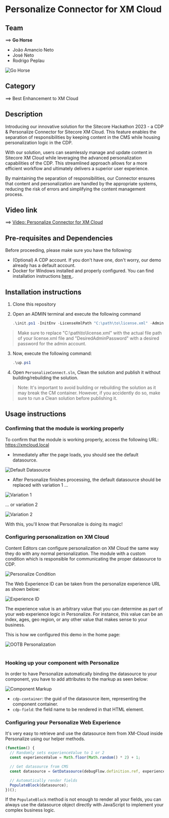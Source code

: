 # Personalize Connector for XM Cloud

## Team
⟹ **Go Horse**
- João Amancio Neto
- José Neto
- Rodrigo Peplau

![Go Horse](https://github.com/Sitecore-Hackathon/2020-Team-Go-Horse/raw/master/documentation/images/gohorse.jpg?raw=true)

## Category
⟹ Best Enhancement  to XM Cloud

## Description
Introducing our innovative solution for the Sitecore Hackathon 2023 - a CDP & Personalize Connector for Sitecore XM Cloud. This feature enables the separation of responsibilities by keeping content in the CMS while housing personalization logic in the CDP.

With our solution, users can seamlessly manage and update content in Sitecore XM Cloud while leveraging the advanced personalization capabilities of the CDP. This streamlined approach allows for a more efficient workflow and ultimately delivers a superior user experience.

By maintaining the separation of responsibilities, our Connector ensures that content and personalization are handled by the appropriate systems, reducing the risk of errors and simplifying the content management process.

## Video link

⟹ [Video: Personalize Connector for XM Cloud](https://youtu.be/mPGGNcIrB_s)

## Pre-requisites and Dependencies

Before proceeding, please make sure you have the following:

- (Optional) A CDP account. If you don't have one, don't worry, our demo already has a default account.
- Docker for Windows installed and properly configured. You can find installation instructions [ here ](https://docs.docker.com/desktop/install/windows-install/).

## Installation instructions

1. Clone this repository

2. Open an ADMIN terminal and execute the following command

    ```ps1
    .\init.ps1 -InitEnv -LicenseXmlPath "C:\path\to\license.xml" -AdminPassword "DesiredAdminPassword"
    ```
> Make sure to replace "C:\path\to\license.xml" with the actual file path of your license.xml file and  "DesiredAdminPassword" with a desired password for the admin account.

3. Now, execute the following command:

    ```ps1
    .\up.ps1
    ```

4. Open `PersonalizeConnect.sln`, Clean the solution and publish it without building/rebuilding the solution.

> Note: It's important to avoid building or rebuilding the solution as it may break the CM container. However, if you accidently do so, make sure to run a Clean solution before publishing it.


## Usage instructions

### Confirming that the module is working properly

To confirm that the module is working properly, access the following URL: https://xmcloud.local

* Immediately after the page loads, you should see the default datasource.

![Default Datasource](docs/images/01-DefaultDatasource.png?raw=true "")

* After Personalize finishes processing, the default datasource should be replaced with variation 1 ...

![Variation 1](docs/images/02-VAR1.png?raw=true)

... or variation 2

![Variation 2](docs/images/03-VAR2.png?raw=true)

With this, you'll know that Personalize is doing its magic!

### Configuring personalization on XM Cloud

Content Editors can configure personalization on XM Cloud the same way they do with any normal personalization. The module with a custom condition which is responsible for communicating the proper datasource to CDP.

![Personalize Condition](docs/images/04-Condition.png?raw=true)

The Web Experience ID can be taken from the personalize experience URL as shown below:

![Experience ID](docs/images/06-ExperienceId.png?raw=true)

The experience value is an arbitrary value that you can determine as part of your web experience logic in Personalize. For instance, this value can be an index, ages, geo region, or any other value that makes sense to your business.  

This is how we configured this demo in the home page:

![OOTB Personalization](docs/images/05-PersonalizationSetup.png?raw=true)
<br /><br />
### Hooking up your component with Personalize

In order to have Personalize automatically binding the datasource to your component, you have to add attributes to the markup as seen below:

![Component Markup](docs/images/07-ComponentMarkup.png?raw=true)

* `cdp-container`: the guid of the datasource item, representing the component container.
* `cdp-field`: the field name to be rendered in that HTML element.

### Configuring your Personalize Web Experience

It's very easy to retrieve and use the datasource item from XM-Cloud inside Personalize using our helper methods.

```javascript
(function() {
  // Randomly sets experienceValue to 1 or 2
  const experienceValue = Math.floor(Math.random() * 2) + 1;

  // Get datasource from CMS
  const datasource = GetDatasource(debugFlow.definition.ref, experienceValue);

  // Automatically render fields
  PopulateBlock(datasource);
})();
```

If the `PopulateBlock` method is not enough to render all your fields, you can always use the datasource object directly with JavaScript to implement your complex business logic.

